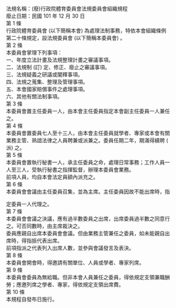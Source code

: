 法規名稱：(廢)行政院體育委員會法規委員會組織規程  
廢止日期：民國 101 年 12 月 30 日  
第 1 條  
行政院體育委員會 (以下簡稱本會) 為處理法制事務，特依本會組織條例  
第二十條規定，設法規委員會 (以下簡稱本委員會) 。  
第 2 條  
本委員會掌理下列事項：  
一、年度立法計畫及法規整理計畫之審議事項。  
二、法規制 (訂) 定、修正、廢止之審議事項。  
三、法規疑義之研議或闡釋事項。  
四、法規之蒐集、整理及管理事項。  
五、本會國家賠償事件之處理事項。  
六、其他有關法制事項。  
第 3 條  
本委員會置主任委員一人，由本會主任委員指定本會副主任委員一人兼任  
之。  
第 4 條  
本委員會置委員七人至十三人，由本會主任委員就學者、專家或本會有關  
業務主管、熟諳法律之人員聘兼或派兼之。委員任期二年，期滿得續聘 (  
派) 之。  
第 5 條  
本委員會置執行秘書一人，承主任委員之命，處理日常事務；工作人員一  
人至三人，受執行秘書之指揮監督，辦理本委員會業務。  
前項人員，均自本會法定員額內派充之。  
第 6 條  
本委員會會議由主任委員召集，並為主席。主任委員因故不能出席時，指  


定委員一人代理之。  
第 7 條  
本委員會會議之決議，應有過半數委員之出席，出席委員過半數之同意行  
之。可否同數時，由主席裁決之。  
委員應親自出席本委員會會議。但由業務主管兼任之委員，如未能親自出  
席時，得指挀代表出席。  
前項指派之代表列入出席人數，並參與會議發言及表決。  
第 8 條  
本委員會開會時，得邀請有關單位、人員或學者、專家列席。  
第 9 條  
本委員會委員為無給職。但非本會人員兼任之委員，得依規定支領兼職酬  
勞；應邀列席之學者、專家，得依規定支領出席費。  
第 10 條  
本規程自發布日施行。  



